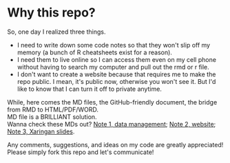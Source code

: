 # Why this repo?

So, one day I realized three things. 

 * I need to write down some code notes so that they won't slip off my memory (a bunch of R cheatsheets exist for a reason).
 * I need them to live online so I can access them even on my cell phone without having to search my computer and pull out the rmd or r file.  
 * I don't want to create a website because that requires me to make the repo public. I mean, it's public now, otherwise you won't see it. But I'd like to know that I can turn it off to private anytime.  

While, here comes the MD files, the GitHub-friendly document, the bridge from RMD to HTML/PDF/WORD.   
MD file is a BRILLIANT solution.  
Wanna check these MDs out?  [Note 1, data management](./note1.md); [Note 2, website](./note2.md); [Note 3, Xaringan slides](./note3.md).

Any comments, suggestions, and ideas on my code are greatly appreciated! Please simply fork this repo and let's communicate!  
